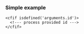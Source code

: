 ### Simple example

```lucee+trycf
<cfif isdefined('arguments.id')>
  <!--- process provided id --->
</cfif>
```
